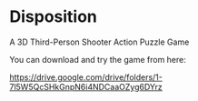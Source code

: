# Disposition
A 3D Third-Person Shooter Action Puzzle Game

You can download and try the game from here:

https://drive.google.com/drive/folders/1-7l5W5QcSHkGnpN6i4NDCaaOZyg6DYrz
